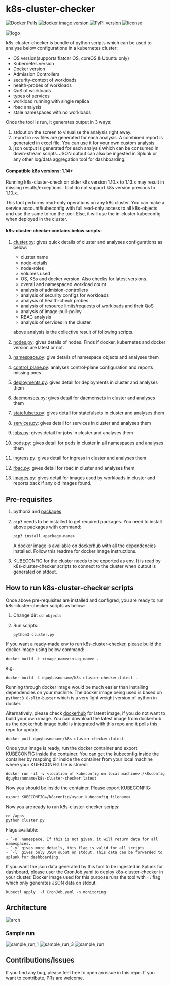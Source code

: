 # k8s-cluster-checker

![Docker Pulls](https://img.shields.io/docker/pulls/dguyhasnoname/k8s-cluster-checker.svg)
[![docker image version](https://images.microbadger.com/badges/version/dguyhasnoname/k8s-cluster-checker.svg)](https://microbadger.com/images/dguyhasnoname/k8s-cluster-checker)
[![PyPI version](https://badge.fury.io/py/kubernetes.svg)](https://badge.fury.io/py/kubernetes)
![license](https://img.shields.io/github/license/dguyhasnoname/k8s-cluster-checker)


![logo](/docs/imgs/logo.png)

k8s-cluster-checker is bundle of python scripts which can be used to analyse below configurations in a kubernetes cluster:

- OS version(supports flatcar OS, coreOS & Ubuntu only)
- Kubernetes version
- Docker version
- Admission Controllers
- security-context of workloads
- health-probes of workloads
- QoS of workloads
- types of services
- workload running with single replica
- rbac analysis
- stale namespaces with no workloads
 
Once the tool is run, it generates output in 3 ways:
1. stdout on the screen to visualise the analysis right away.
2. report in `csv` files are generated for each analysis. A combined report is generated in excel file. You can use it for your own custom analysis.
3. json output is generated for each analysis which can be consumed in down-stream scripts. JSON output can also be ingested in Splunk or any other log/data aggregation tool for dashboarding.  

#### Compatible k8s versions: 1.14+  
Running k8s-cluster-check on older k8s version 1.10.x to 1.13.x may result in missing results/exceptions. Tool do not support k8s version previous to 1.10.x.

This tool performs read-only operations on any k8s cluster. You can make a service account/kubeconfig with full read-only access to all k8s-objects and use the same to run the tool. Else, it will use the in-cluster kubeconfig when deployed in the cluster.

#### k8s-cluster-checker contains below scripts:

1. [cluster.py](objects/cluster.py): gives quick details of cluster and analyses configurations as below:
    - cluster name
    - node-details
    - node-roles
    - volumes used
    - OS, K8s and docker version. Also checks for latest versions.
    - overall and namespaced workload count
    - analysis of admision-controllers
    - analysis of security configs for workloads
    - analysis of health-check probes
    - analysis of resource limits/requests of workloads and their QoS
    - analysis of image-pull-policy
    - RBAC analysis
    - analysis of services in the cluster.

    above analysis is the collective result of following scripts.
2. [nodes.py](objects/nodes.py): gives details of nodes. Finds if docker, kubernetes and docker version are latest or not.
3. [namespace.py](objects/namespace.py): give details of namespace objects and analyses them
4. [control_plane.py](objects/control_plane.py): analyses control-plane configuration and reports missing ones
5. [deployments.py](objects/deployments.py): gives detail for deployments in cluster and analyses them
6. [daemonsets.py](objects/daemonsets.py): gives detail for daemonsets in cluster and analyses them
7. [statefulsets.py](objects/statefulsets.py): gives detail for statefulsets in cluster and analyses them
8. [services.py](objects/services.py): gives detail for services in cluster and analyses them
9. [jobs.py](objects/jobs.py): gives detail for jobs in cluster and analyses them
10. [pods.py](objects/pods.py): gives detail for pods in cluster in all namespaces and analyses them
11. [ingress.py](objects/ingress.py): gives detail for ingress in cluster and analyses them
12. [rbac.py](objects/rbac.py): gives detail for rbac in cluster and analyses them
13. [images.py](objects/images.py): gives detail for images used by workloads in cluster and reports back if any old images found.

## Pre-requisites

1. python3 and [packages](requirements.txt)

2. `pip3` needs to be installed to get required packages. You need to install above packages with command: 

    ```
    pip3 install <package-name>
    ```

    A docker image is available on [dockerhub](https://hub.docker.com/repository/docker/dguyhasnoname/k8s-cluster-checker) with all the dependencies installed. Follow this readme for docker image instructions.

3. KUBECONFIG for the cluster needs to be exported as env. It is read by k8s-cluster-checker scripts to connect to the cluster when output is generated on stdout.

## How to run k8s-cluster-checker scripts

Once above pre-requisites are installed and configred, you are ready to run k8s-cluster-checker scripts as below:

1. Change dir: `cd objects`
2. Run scripts:

    ```
    python3 cluster.py
    ```

If you want a ready-made env to run k8s-cluster-checker, please build the docker image using below command:

    docker build -t <image_name>:<tag_name> .

e.g.

    
    docker build -t dguyhasnoname/k8s-cluster-checker:latest .
    
Running through docker image would be much easier than installing dependencies on your machine. The docker image being used is based on `python:3.8-slim-buster` which is a very light weight version of python in docker.  

Alternatively, please check [dockerhub](https://hub.docker.com/repository/docker/dguyhasnoname/k8s-cluster-checker) for latest image, if you do not want to build your own image. You can download the latest image from dockerhub as the dockerhub image build is integrated with this repo and it polls this repo for update.

    docker pull dguyhasnoname/k8s-cluster-checker:latest

Once your image is ready, run the docker container and export KUBECONFIG inside the container. You can get the kubeconfig inside the container by mapping dir inside the container from your local machine where your KUEBCONFIG file is stored:

    
    docker run -it -v <location of kubeconfig on local machine>:/k8sconfig dguyhasnoname/k8s-cluster-checker:latest
    

Now you should be inside the container. Please export KUBECONFIG:

    
    export KUBECONFIG=/k8sconfig/<your_kubeconfig_filename>
    

Now you are ready to run k8s-cluster-checker scripts:

    
    cd /apps
    python cluster.py

Flags available:

    - `-n` namespace. If this is not given, it will return data for all namespaces.
    - `-v` gives more details, this flag is valid for all scripts
    - `-l` gives only JSON ouput on stdout. This data can be forwarded to splunk for dashboarding.

If you want the json data generated by this tool to be ingested in Splunk for dashboard, please user the [CronJob.yaml](/CronJob.yaml) to deploy k8s-cluster-checker in your cluster. Docker image used for this purpose runs the tool with `-l` flag which only generates JSON data on stdout.


    kubectl apply  -f CronJob.yaml -n monitoring

## Architecture

![arch](/docs/imgs/architecture.png)

### Sample run

![sample_run_1](/docs/imgs/sample_run.png)
![sample_run_3](/docs/imgs/sample_run_1.png)
![sample_run](/docs/imgs/sample_run_2.png)

## Contributions/Issues

If you find any bug, please feel free to open an issue in this repo. If you want to contribute, PRs are welcome.